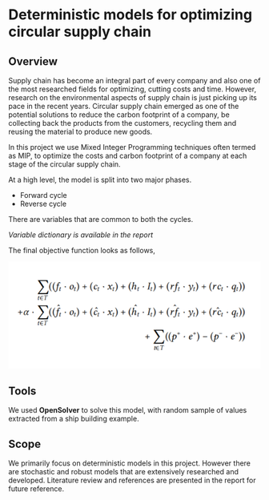 # Deterministic models for optimizing circular supply chain

## Overview

Supply chain has become an integral part of every company and also one of the most researched fields for optimizing, cutting costs and time. However, research on the environmental aspects of supply chain is just picking up its pace in the recent years.
Circular supply chain emerged as one of the potential solutions to reduce the carbon footprint of a company, be collecting back the products from the customers, recycling them and reusing the material to produce new goods.

In this project we use Mixed Integer Programming techniques often termed as MIP, to optimize the costs and carbon footprint of a company at each stage of the circular supply chain. 

At a high level, the model is split into two major phases.

* Forward cycle
* Reverse cycle

There are variables that are common to both the cycles. 

*Variable dictionary is available in the report*

The final objective function looks as follows,

![MIP Model](model.png)

## Tools

We used **OpenSolver** to solve this model, with random sample of values extracted from a ship building example.


## Scope

We primarily focus on deterministic models in this project. However there are stochastic and robust models that are extensively researched and developed. Literature review and references are presented in the report for future reference.